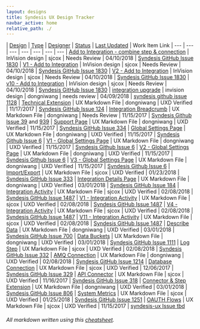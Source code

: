 ```yaml
---
layout: designs
title: Syndesis UX Design Tracker
navbar_active: home
relative_path: ./
---
```


| <a href="javascript:SortTable(0);" id="designTableTitle" class="sort">Design</a> | <a href="javascript:SortTable(1);" id="designTableType" class="sort">Type</a> | <a href="javascript:SortTable(2);" id="designTableDesigner" class="sort">Designer</a> | <a href="javascript:SortTable(3);" id="designTableStatus" class="sort">Status<a/> | <a href="javascript:SortTable(4, 'D', 'mdy');" id="designTableUpdate" class="sort">Last Updated</a> | <span id="designTableWILinks">Work Item Link</span>
| --- | --- | --- | --- | --- | --- | ---
| <a href="https://redhat.invisionapp.com/share/EWGS7DL3D68">Add to Integration - combine step & connection</a> | InVision design | sjcox | Needs Review | 04/10/2018 | [Syndesis GitHub Issue 1830](https://github.com/syndesisio/syndesis/issues/1830) 
| <a href="https://redhat.invisionapp.com/share/EWGS7DL3D68">V1 - Add to Integration</a> | InVision design | sjcox | Needs Review | 04/10/2018 | [Syndesis GitHub Issue 1830](https://github.com/syndesisio/syndesis/issues/1830) 
| <a href="https://redhat.invisionapp.com/share/EWGS7DL3D68">V2 - Add to Integration</a> | InVision design | sjcox | Needs Review | 04/10/2018 | [Syndesis GitHub Issue 1830](https://github.com/syndesisio/syndesis/issues/1830) 
| <a href="https://redhat.invisionapp.com/share/EWGS7DL3D68">v10 - Add to Integration</a> | InVision design | sjcox | Needs Review | 04/10/2018 | [Syndesis GitHub Issue 1830](https://github.com/syndesisio/syndesis/issues/1830) 
| <a href="https://redhat.invisionapp.com/share/cqgr6xbvf2b#/screens">integration upgrade</a> | invision design | dongniwang | needs review | 04/09/2018 | [syndesis github issue 1128](https://github.com/syndesisio/syndesis/issues/1128)
| <a href="https://github.com/syndesisio/syndesis/blob/master/ux/designs/technical_extensions/tech_ext.md">Technical Extension</a> | UX Markdown File | dongniwang | UXD Verified | 11/17/2017 | [Syndesis GitHub Issue 124](https://github.com/syndesisio/syndesis-project/issues/124)
| <a href="https://github.com/syndesisio/syndesis/blob/master/ux/designs/navigation/navigation_breadcrumb_integration.md">Integration Breadcrumb</a> | UX Markdown File | dongniwang | Needs Review | 11/15/2017 | [Syndesis Github Issue 39](https://github.com/syndesisio/syndesis-ux/issues/39) and [939](https://github.com/syndesisio/syndesis-ux/issues/939)
| <a href="https://github.com/syndesisio/syndesis/blob/master/ux/designs/support-page/support-page.md">Support Page</a> | UX Markdown File | dongniwang | UXD Verified | 11/15/2017 | [Syndesis GitHub Issue 334](https://github.com/syndesisio/syndesis/issues/334)
| <a href="https://github.com/syndesisio/syndesis/blob/master/ux/designs/global-settings-page/global_settings_page_overview.md">Global Settings Page</a> | UX Markdown File | dongniwang | UXD Verified | 11/15/2017 | [Syndesis Github Issue 6](https://github.com/syndesisio/syndesis-ux/issues/6)
| <a href="https://github.com/syndesisio/syndesis/blob/master/ux/designs/global-settings-page/global_settings_page_overview.md">V1 - Global Settings Page</a> | UX Markdown File | dongniwang | UXD Verified | 11/15/2017 | [Syndesis Github Issue 6](https://github.com/syndesisio/syndesis-ux/issues/6)
| <a href="https://github.com/syndesisio/syndesis/blob/master/ux/designs/global-settings-page/global_settings_page_overview.md">V2 - Global Settings Page</a> | UX Markdown File | dongniwang | UXD Verified | 11/15/2017 | [Syndesis Github Issue 6](https://github.com/syndesisio/syndesis-ux/issues/6)
| <a href="https://github.com/syndesisio/syndesis/blob/master/ux/designs/global-settings-page/global_settings_page_overview.md">V3 - Global Settings Page</a> | UX Markdown File | dongniwang | UXD Verified | 11/15/2017 | [Syndesis Github Issue 6](https://github.com/syndesisio/syndesis-ux/issues/6)
| <a href="https://github.com/syndesisio/syndesis/blob/master/ux/designs/importexport/importexport.md">Import/Export</a> | UX Markdown File | sjcox | UXD Verified | 01/23/2018 | [Syndesis GitHub Issue 333](https://github.com/syndesisio/syndesis/issues/333)
| <a href="https://github.com/syndesisio/syndesis/blob/master/ux/designs/integration_details/integration_details_page.md">Integration Details Page</a> | UX Markdown File | dongniwang | UXD Verified | 03/01/2018 | [Syndesis GitHub Issue 184](https://github.com/syndesisio/syndesis/issues/184)
| <a href="https://github.com/syndesisio/syndesis/blob/master/ux/designs/integrationactivity/integrationactivity.md">Integration Activity</a> | UX Markdown File | sjcox | UXD Verified | 02/08/2018 | [Syndesis GitHub Issue 1487](https://github.com/syndesisio/syndesis/issues/1487)
| <a href="https://github.com/syndesisio/syndesis/blob/master/ux/designs/integrationactivity/integrationactivity.md">V1 - Integration Activity</a> | UX Markdown File | sjcox | UXD Verified | 02/08/2018 | [Syndesis GitHub Issue 1487](https://github.com/syndesisio/syndesis/issues/1487)
| <a href="https://github.com/syndesisio/syndesis/blob/master/ux/designs/integrationactivity/integrationactivity.md">V4 - Integration Activity</a> | UX Markdown File | sjcox | UXD Verified | 02/08/2018 | [Syndesis GitHub Issue 1487](https://github.com/syndesisio/syndesis/issues/1487)
| <a href="https://github.com/syndesisio/syndesis/blob/master/ux/designs/integrationactivity/integrationactivity.md">V11 - Integration Activity</a> | UX Markdown File | sjcox | UXD Verified | 02/08/2018 | [Syndesis GitHub Issue 1487](https://github.com/syndesisio/syndesis/issues/1487)
| <a href="https://github.com/syndesisio/syndesis/blob/master/ux/designs/describe-data/describe-data.md">Describe Data</a> | UX Markdown File | dongniwang | UXD Verified | 03/01/2018 | [Syndesis GitHub Issue 700](https://github.com/syndesisio/syndesis/issues/700)
| <a href="https://github.com/syndesisio/syndesis/blob/master/ux/designs/data-buckets/data-buckets.md">Data Buckets</a> | UX Markdown File | dongniwang | UXD Verified | 03/01/2018 | [Syndesis GitHub Issue 1111](https://github.com/syndesisio/syndesis/issues/1111)
| <a href="https://github.com/syndesisio/syndesis/blob/master/ux/designs/logstep/logstep.md">Log Step</a> | UX Markdown File | sjcox | UXD Verified | 02/08/2018 | [Syndesis GitHub Issue 332](https://github.com/syndesisio/syndesis/issues/332)
| <a href="https://github.com/syndesisio/syndesis/blob/master/ux/designs/amq/amq.md">AMQ Connection</a> | UX Markdown File | dongniwang | UXD Verified | 02/08/2018 | [Syndesis GitHub Issue 1214](https://github.com/syndesisio/syndesis/issues/1214)
| <a href="https://github.com/syndesisio/syndesis/blob/master/ux/designs/databaseconnection/databaseconnection.md">Database Connection</a> | UX Markdown File | sjcox | UXD Verified | 12/06/2017 | [Syndesis GitHub Issue 329](https://github.com/syndesisio/syndesis/issues/329)
| <a href="https://github.com/syndesisio/syndesis/blob/master/ux/designs/apiconnector/apiconnector.md">API Connector</a> | UX Markdown File | sjcox | UXD Verified | 11/16/2017 | [Syndesis GitHub Issue 318](https://github.com/syndesisio/syndesis/issues/318)
| <a href="https://github.com/syndesisio/syndesis/blob/master/ux/designs/connector-step-extensions/connector-step-ext.md">Connector & Step Extension</a> | UX Markdown File | dongniwang | UXD Verified | 03/01/2018 | [Syndesis GitHub Issue 806](https://github.com/syndesisio/syndesis/issues/806)
| <a href="https://github.com/syndesisio/syndesis/blob/master/ux/designs/monitormetrics/monitormetrics.md">System Metrics</a> | UX Markdown File | sjcox | UXD Verified | 01/25/2018 | [Syndesis GitHub Issue 1251](https://github.com/syndesisio/syndesis/issues/1251)
| <a href="https://github.com/syndesisio/syndesis/blob/master/ux/designs/oauth/oauth.md">OAUTH Flows</a> | UX Markdown File | sjcox | UXD Verified | 11/15/2017 | [syndesis-ux Issue tbd](#)

###### All markdown written using this [cheatsheet](https://github.com/adam-p/markdown-here/wiki/Markdown-Cheatsheet).
